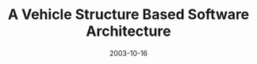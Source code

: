 ---
abstract: ''
authors:
- Christoph Falk
- Thomas Grechenig
- Wolfgang Zuser
date: '2003-10-16'
featured: false
publication_types:
- '0'
publishDate: '2003-10-16'
title: A Vehicle Structure Based Software Architecture
url_pdf: ''
---